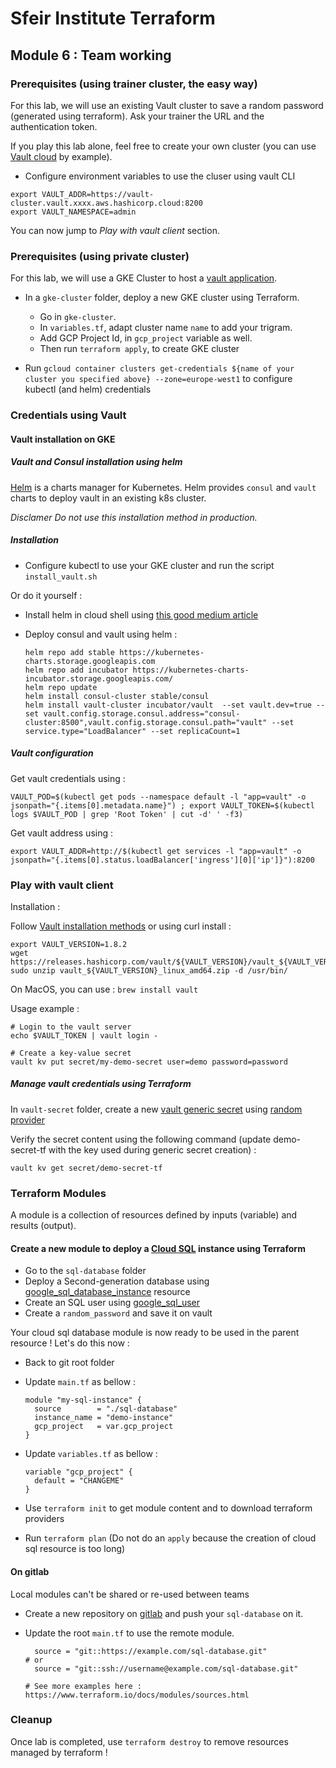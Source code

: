 # Sfeir Institute Terraform

## Module 6 : Team working

### Prerequisites (using trainer cluster, the easy way)

For this lab, we will use an existing Vault cluster to save a random password (generated using terraform).
Ask your trainer the URL and the authentication token.

If you play this lab alone, feel free to create your own cluster (you can use [Vault cloud](https://www.vaultproject.io/) by example).

* Configure environment variables to use the cluser using vault CLI
```
export VAULT_ADDR=https://vault-cluster.vault.xxxx.aws.hashicorp.cloud:8200
export VAULT_NAMESPACE=admin
```

You can now jump to *Play with vault client* section.

### Prerequisites (using private cluster)

For this lab, we will use a GKE Cluster to host a [vault application](https://www.hashicorp.com/products/vault/).

* In a `gke-cluster` folder, deploy a new GKE cluster using Terraform.
  * Go in `gke-cluster`.
  * In `variables.tf`, adapt cluster name `name` to add your trigram.
  * Add GCP Project Id, in `gcp_project` variable as well.
  * Then run `terraform apply`, to create GKE cluster

* Run `gcloud container clusters get-credentials ${name of your cluster you specified above} --zone=europe-west1` to configure kubectl (and helm) credentials

### Credentials using Vault

#### Vault installation on GKE

##### Vault and Consul installation using helm

[Helm](https://helm.sh) is a charts manager for Kubernetes.
Helm provides `consul` and `vault` charts to deploy vault in an existing k8s cluster.

*Disclamer Do not use this installation method in production.*

##### Installation

* Configure kubectl to use your GKE cluster and run the script `install_vault.sh`

Or do it yourself :

* Install helm in cloud shell using [this good medium article](https://medium.com/google-cloud/installing-helm-in-google-kubernetes-engine-7f07f43c536e)
* Deploy consul and vault using helm :

  ```shell
  helm repo add stable https://kubernetes-charts.storage.googleapis.com
  helm repo add incubator https://kubernetes-charts-incubator.storage.googleapis.com/
  helm repo update
  helm install consul-cluster stable/consul
  helm install vault-cluster incubator/vault  --set vault.dev=true --set vault.config.storage.consul.address="consul-cluster:8500",vault.config.storage.consul.path="vault" --set service.type="LoadBalancer" --set replicaCount=1
  ```

##### Vault configuration

Get vault credentials using :

```shell
VAULT_POD=$(kubectl get pods --namespace default -l "app=vault" -o jsonpath="{.items[0].metadata.name}") ; export VAULT_TOKEN=$(kubectl logs $VAULT_POD | grep 'Root Token' | cut -d' ' -f3)
```

Get vault address using :

```shell
export VAULT_ADDR=http://$(kubectl get services -l "app=vault" -o jsonpath="{.items[0].status.loadBalancer['ingress'][0]['ip']}"):8200
```

### Play with vault client

Installation :

Follow [Vault installation methods](https://www.vaultproject.io/downloads) or using curl install :

```shell
export VAULT_VERSION=1.8.2
wget https://releases.hashicorp.com/vault/${VAULT_VERSION}/vault_${VAULT_VERSION}_linux_amd64.zip
sudo unzip vault_${VAULT_VERSION}_linux_amd64.zip -d /usr/bin/
```

On MacOS, you can use : `brew install vault`

Usage example :

```shell
# Login to the vault server
echo $VAULT_TOKEN | vault login -

# Create a key-value secret
vault kv put secret/my-demo-secret user=demo password=password
```

##### Manage vault credentials using Terraform

In `vault-secret` folder, create a new [vault generic secret](https://www.terraform.io/docs/providers/vault/r/generic_secret.html) using [random provider](https://www.terraform.io/docs/providers/random/r/password.html)

Verify the secret content using the following command (update demo-secret-tf with the key used during generic secret creation) :

```shell
vault kv get secret/demo-secret-tf
```

### Terraform Modules

A module is a collection of resources defined by inputs (variable) and results (output).

#### Create a new module to deploy a [Cloud SQL](https://cloud.google.com/sql) instance using Terraform

* Go to the `sql-database` folder
* Deploy a Second-generation database using [google_sql_database_instance](https://www.terraform.io/docs/providers/google/r/sql_database_instance.html) resource
* Create an SQL user using [google_sql_user](https://www.terraform.io/docs/providers/google/r/sql_user.html)
* Create a `random_password` and save it on vault

Your cloud sql database module is now ready to be used in the parent resource ! Let's do this now :

* Back to git root folder
* Update `main.tf` as bellow :

  ```text
  module "my-sql-instance" {
    source        = "./sql-database"
    instance_name = "demo-instance"
    gcp_project   = var.gcp_project
  }
  ```

* Update `variables.tf` as bellow :

  ```text
  variable "gcp_project" {
    default = "CHANGEME"
  }
  ```

* Use `terraform init` to get module content and to download terraform providers
* Run `terraform plan` (Do not do an `apply` because the creation of cloud sql resource is too long)

#### On gitlab

Local modules can't be shared or re-used between teams

* Create a new repository on [gitlab](https://gitlab.com) and push your `sql-database` on it.
* Update the root `main.tf` to use the remote module.

  ```text
    source = "git::https://example.com/sql-database.git"
  # or
    source = "git::ssh://username@example.com/sql-database.git"
  
  # See more examples here : https://www.terraform.io/docs/modules/sources.html
  ```

### Cleanup

Once lab is completed, use `terraform destroy` to remove resources managed by terraform !
